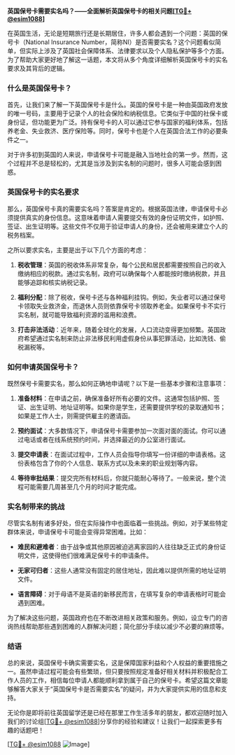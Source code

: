 **英国保号卡需要实名吗？——全面解析英国保号卡的相关问题[[TG💪+ @esim1088](https://t.me/s/esim1088)]**

在英国生活，无论是短期旅行还是长期居住，许多人都会遇到一个问题：英国的保号卡（National Insurance Number，简称NI）是否需要实名？这个问题看似简单，但实际上涉及了英国社会保障体系、法律要求以及个人隐私保护等多个方面。为了帮助大家更好地了解这一话题，本文将从多个角度详细解析英国保号卡的实名要求及其背后的逻辑。

### 什么是英国保号卡？

首先，让我们来了解一下英国保号卡是什么。英国的保号卡是一种由英国政府发放的唯一号码，主要用于记录个人的社会保险和纳税信息。它类似于中国的社保卡或身份证，但功能更为广泛。持有保号卡的人可以通过它参与国家的福利体系，包括养老金、失业救济、医疗保险等。同时，保号卡也是个人在英国合法工作的必要条件之一。

对于许多初到英国的人来说，申请保号卡可能是融入当地社会的第一步。然而，这个过程并不总是轻松的，尤其是当涉及到实名制的问题时，很多人可能会感到困惑。

### 英国保号卡的实名要求

那么，英国保号卡真的需要实名吗？答案是肯定的。根据英国法律，申请保号卡必须提供真实的身份信息。这意味着申请人需要提交有效的身份证明文件，如护照、签证、出生证明等。这些文件不仅用于验证申请人的身份，还会被用来建立个人的税务档案。

之所以要求实名，主要是出于以下几个方面的考虑：

1. **税收管理**：英国的税收体系非常复杂，每个公民和居民都需要按照自己的收入缴纳相应的税款。通过实名制，政府可以确保每个人都能按时缴纳税款，并且能够追踪和核实纳税记录。
   
2. **福利分配**：除了税收，保号卡还与各种福利挂钩。例如，失业者可以通过保号卡领取失业救济金，而退休人员则依靠保号卡领取养老金。如果保号卡不实行实名制，就可能导致福利资源的滥用和浪费。

3. **打击非法活动**：近年来，随着全球化的发展，人口流动变得更加频繁。英国政府希望通过实名制来防止非法移民利用虚假身份从事犯罪活动，比如洗钱、偷税漏税等。

### 如何申请英国保号卡？

既然保号卡需要实名，那么如何正确地申请呢？以下是一些基本步骤和注意事项：

1. **准备材料**：在申请之前，确保准备好所有必要的文件。这通常包括护照、签证、出生证明、地址证明等。如果你是学生，还需要提供学校的录取通知书；如果是工作人士，则需提供雇主的邀请函。

2. **预约面试**：大多数情况下，申请保号卡需要参加一次面对面的面试。你可以通过电话或者在线系统预约时间，并选择最近的办公室进行面试。

3. **提交申请表**：在面试过程中，工作人员会指导你填写一份详细的申请表格。这份表格包含了你的个人信息、联系方式以及未来的职业规划等内容。

4. **等待审批结果**：提交完所有材料后，你就只能耐心等待了。一般来说，整个流程可能需要几周甚至几个月的时间才能完成。

### 实名制带来的挑战

尽管实名制有诸多好处，但在实际操作中也面临着一些挑战。例如，对于某些特定群体来说，申请保号卡可能会变得异常困难。比如：

- **难民和避难者**：由于战争或其他原因被迫逃离家园的人往往缺乏正式的身份证明文件，这使得他们很难满足保号卡的申请条件。
  
- **无家可归者**：这些人通常没有固定的居住地址，因此难以提供所需的地址证明文件。

- **语言障碍**：对于母语不是英语的新移民而言，在填写复杂的申请表格时可能会遇到困难。

为了解决这些问题，英国政府也在不断改进相关政策和服务。例如，设立专门的咨询热线帮助那些遇到困难的人群解决问题；简化部分手续以减少不必要的麻烦等。

### 结语

总的来说，英国保号卡确实需要实名，这是保障国家利益和个人权益的重要措施之一。虽然申请过程可能会有些繁琐，但只要按照规定准备好相关材料并积极配合工作人员的工作，相信每位申请人都能顺利拿到属于自己的保号卡。希望这篇文章能够解答大家关于“英国保号卡是否需要实名”的疑问，并为大家提供实用的信息和支持。

无论你是即将前往英国留学还是已经在那里工作生活多年的朋友，都欢迎随时加入我们的讨论组[[TG💪+ @esim1088](https://t.me/s/esim1088)]分享你的经验和建议！让我们一起探索更多有趣的话题吧！

[[TG💪+ @esim1088](https://t.me/s/esim1088) ![Image](https://i.postimg.cc/4NQfJmqS/Snipaste-2025-05-13-00-14-12.png)]